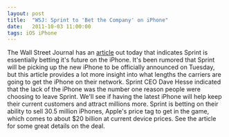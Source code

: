 ```yaml
---
layout: post
title:  "WSJ: Sprint to 'Bet the Company' on iPhone"
date:   2011-10-03 11:00:00
tags: iOS iPhone
---
```


The Wall Street Journal has an [article](http://online.wsj.com/article/SB10001424052970203405504576603053795839250.html) out today that indicates Sprint is essentially betting it's future on the iPhone.  It's been rumored that Sprint will be picking up the new iPhone to be officially announced on Tuesday, but this article provides a lot more insight into what lengths the carriers are going to get the iPhone on their network.  Sprint CEO Dave Hesse indicated that the lack of the iPhone was the number one reason people were choosing to leave Sprint.  We'll see if having the latest iPhone will help keep their current customers and attract millions more.  Sprint is betting on their ability to sell 30.5 million iPhones, Apple's price tag to get in the game, which comes to about $20 billion at current device prices.  See the article for some great details on the deal.